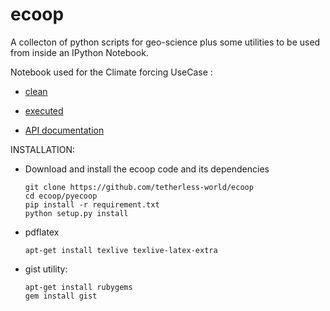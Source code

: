 ecoop
=====

A collecton of python scripts for geo-science plus some utilities to be used from inside an IPython Notebook.


Notebook used for the  Climate forcing UseCase :


- [clean](http://nbviewer.ipython.org/urls/raw.githubusercontent.com/epifanio/ecoop-1/master/pyecoop/notebook/ESR_Test.ipynb?create=1)

- [executed](http://nbviewer.ipython.org/gist/anonymous/11262601)

- [API documentation](http://www.epinux.com/shared/pyecoop_doc/)

INSTALLATION:

* Download and install the ecoop code and its dependencies
    
    ```
    git clone https://github.com/tetherless-world/ecoop
    cd ecoop/pyecoop
    pip install -r requirement.txt
    python setup.py install
    ```

*  pdflatex<br>

    ```
    apt-get install texlive texlive-latex-extra      
    ```
      
* gist utility:

    ```
    apt-get install rubygems
    gem install gist
    ```

